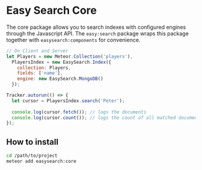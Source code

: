 Easy Search Core
=====================

The core package allows you to search indexes with configured engines through the Javascript API. The `easy:search` package wraps this package together with `easysearch:components` for convenience. 

```javascript
// On Client and Server
let Players = new Meteor.Collection('players'),
  PlayersIndex = new EasySearch.Index({
    collection: Players,
    fields: ['name'],
    engine: new EasySearch.MongoDB()
  });

Tracker.autorun(() => {
  let cursor = PlayersIndex.search('Peter');
  
  console.log(cursor.fetch()); // logs the documents
  console.log(cursor.count()); // logs the count of all matched documents
});
```

## How to install

```sh
cd /path/to/project
meteor add easysearch:core
```
